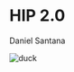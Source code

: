 # HIP 2.0

Daniel Santana

![duck](https://canary.contestimg.wish.com/api/webimage/5f0806467111fb16ffc16e60-large.jpg?cache_buster=b1debe870425f4b08fcce2d3b281bb76)